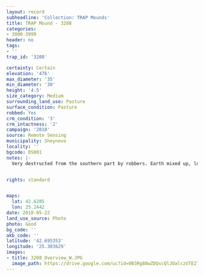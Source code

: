 ```yaml
---
layout: record
subheadline: 'Collection: TRAP Mounds'
title: TRAP Mound - 3208
categories:
- 3000-3999
header: no
tags:
- ''
trap_id: '3208'

certainty: Certain
elevation: '476'
max_diameter: '35'
min_diameter: '30'
height: '4.5'
size_category: Medium
surrounding_land_use: Pasture
surface_condition: Pasture
robbed: Yes
crm_condition: '3'
crm_intactness: '2'
campaign: '2010'
source: Remote Sensing
municipality: Sheynovo
locality: ''
bgcode: DS001
notes: |-
  Very destructed from the southern part by robbers. Earth mixed up, looks like it was digged throught and put back.


rights: standard


maps:
  lat: 42.6285
  lon: 25.2442
date: 2018-05-22
land_use_source: Photo
photo: Good
bg_code: ''
akb_code: ''
latitude: '42.695353'
longitude: '25.303629'
images:
- title: 3208_Overview_W.JPG
  image_path: https://drive.google.com/uc?id=0B3Rg88wZDQscQlJOalczUTE2TzA
---
```

